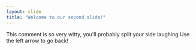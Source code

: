 ```yaml
--- 
layout: slide
title: "Welcome to our second slide!"
---
```

This comment is so very witty, you'll probably split your side laughing
Use the left arrow to go back!
